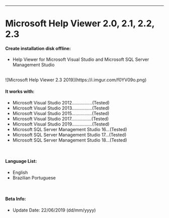 -----------
# Microsoft Help Viewer 2.0, 2.1, 2.2, 2.3

#### Create installation disk offline:
* Help Viewer for Microsoft Visual Studio and Microsoft SQL Server Management Studio

<br/>
![Microsoft Help Viewer 2.3 2019](https://i.imgur.com/f0YV09o.png)
<br/>

#### It works with:
* Microsoft Visual Studio 2012................(Tested)
* Microsoft Visual Studio 2013................(Tested)
* Microsoft Visual Studio 2015................(Tested)
* Microsoft Visual Studio 2017................(Tested)
* Microsoft Visual Studio 2019................(Tested)
* Microsoft SQL Server Management Studio 16...(Tested)
* Microsoft SQL Server Management Studio 17...(Tested)
* Microsoft SQL Server Management Studio 18...(Tested)
<br/>

#### Language List:
* English
* Brazilian Portuguese
<br/>

#### Beta Info:
* Update Date: 22/06/2019 (dd/mm/yyyy)
<br/>
